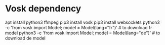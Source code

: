 # Vosk dependency
apt install python3 ffmpeg
pip3 install vosk
pip3 install websockets
python3 -c 'from vosk import Model; model = Model(lang="fr")' # to download fr model
python3 -c 'from vosk import Model; model = Model(lang="de")' # to download de model
